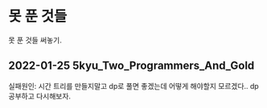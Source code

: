 # 못 푼 것들
못 푼 것들 써놓기.

## 2022-01-25 5kyu_Two_Programmers_And_Gold
실패원인: 시간
트리를 만들지말고 dp로 풀면 좋겠는데 어떻게 해야할지 모르겠다.. dp공부하고 다시해보자.
